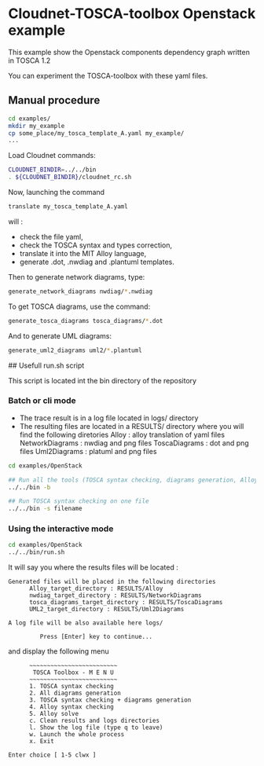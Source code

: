 Cloudnet-TOSCA-toolbox Openstack example
=
This example show the Openstack components dependency graph written in TOSCA 1.2

You can experiment the TOSCA-toolbox with these yaml files.  

## Manual procedure 
```sh
cd examples/  
mkdir my_example  
cp some_place/my_tosca_template_A.yaml my_example/  
...  
```

Load Cloudnet commands:  
```sh
CLOUDNET_BINDIR=../../bin  
. ${CLOUDNET_BINDIR}/cloudnet_rc.sh  
```	

Now, launching the command  
```sh
translate my_tosca_template_A.yaml  
```

will :  
 - check the file yaml,  
 - check the TOSCA syntax and types correction,  
 - translate it into the MIT Alloy language,  
 - generate .dot, .nwdiag and .plantuml templates.  

Then to generate network diagrams, type:  
```sh
generate_network_diagrams nwdiag/*.nwdiag  
```

To get TOSCA diagrams, use the command:  
```sh
generate_tosca_diagrams tosca_diagrams/*.dot  
```

And to generate UML diagrams:  
```sh
generate_uml2_diagrams uml2/*.plantuml  
```

## Usefull run.sh script

This script is located int the bin directory of the repository

### Batch or cli mode

-  The trace result  is in a log file located in logs/ directory
-  The resulting files are located in a RESULTS/ directory where
  you will find the following diretories 
  Alloy : alloy translation of yaml files
  NetworkDiagrams : nwdiag and png files
  ToscaDiagrams : dot and png files
  Uml2Diagrams : platuml and png files

```sh
cd examples/OpenStack 

## Run all the tools (TOSCA syntax checking, diagrams generation, Alloy syntax checking)
../../bin -b

## Run TOSCA syntax checking on one file
../../bin -s filename

```

### Using the interactive mode
```sh
cd examples/OpenStack 
../../bin/run.sh
```
It will say you where the results files will be located :
```
Generated files will be placed in the following directories
      Alloy_target_directory : RESULTS/Alloy
      nwdiag_target_directory : RESULTS/NetworkDiagrams
      tosca_diagrams_target_directory : RESULTS/ToscaDiagrams
      UML2_target_directory : RESULTS/Uml2Diagrams

A log file will be also available here logs/

         Press [Enter] key to continue...
```

and display the following menu
```
      ~~~~~~~~~~~~~~~~~~~~~~~~~
       TOSCA Toolbox - M E N U 
      ~~~~~~~~~~~~~~~~~~~~~~~~~
      1. TOSCA syntax checking
      2. All diagrams generation
      3. TOSCA syntax checking + diagrams generation
      4. Alloy syntax checking
      5. Alloy solve
      c. Clean results and logs directories
      l. Show the log file (type q to leave)
      w. Launch the whole process
      x. Exit

Enter choice [ 1-5 clwx ] 
```
